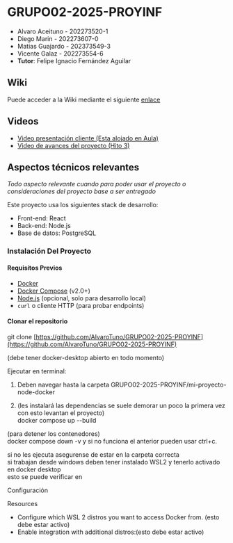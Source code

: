 # GRUPO02-2025-PROYINF

* Alvaro Aceituno - 202273520-1
* Diego Marin - 202273607-0
* Matias Guajardo - 202373549-3
* Vicente Galaz - 202273554-6
* **Tutor**: Felipe Ignacio Fernández Aguilar

## Wiki

Puede acceder a la Wiki mediante el siguiente [enlace](https://github.com/AlvaroTuno/GRUPO02-2025-PROYINF/wiki)

## Videos

* [Video presentación cliente (Esta alojado en Aula)](https://aula.usm.cl/mod/resource/view.php?id=6926137)
* [Video de avances del proyecto (Hito 3)](https://youtu.be/Iz4WJbGGVIU)


## Aspectos técnicos relevantes

_Todo aspecto relevante cuando para poder usar el proyecto o consideraciones del proyecto base a ser entregado_

Este proyecto usa los siguientes stack de desarrollo:

* Front-end: React
* Back-end: Node.js
* Base de datos: PostgreSQL
### Instalación Del Proyecto
#### Requisitos Previos
* [Docker](https://docs.docker.com/get-docker/)
* [Docker Compose](https://docs.docker.com/compose/install/) (v2.0+)
* [Node.js](https://nodejs.org/) (opcional, solo para desarrollo local)
* `curl` o cliente HTTP (para probar endpoints)
#### Clonar el repositorio
git clone [https://github.com/AlvaroTuno/GRUPO02-2025-PROYINF](https://github.com/AlvaroTuno/GRUPO02-2025-PROYINF)

(debe tener docker-desktop abierto en todo momento)

Ejecutar en terminal:

1. Deben navegar hasta la carpeta GRUPO02-2025-PROYINF/mi-proyecto-node-docker  

2. (les instalará las dependencias se suele demorar un poco la primera vez con esto levantan el proyecto)  
docker compose up --build

(para detener los contenedores)  
docker compose down -v
y si no funciona el anterior pueden usar ctrl+c.

si no les ejecuta asegurense de estar en la carpeta correcta  
si trabajan desde windows deben tener instalado WSL2 y tenerlo activado en docker desktop  
esto se puede verificar en  

Configuración   

Resources  

  * Configure which WSL 2 distros you want to access Docker from. (esto debe estar activo)  
  * Enable integration with additional distros:(esto debe estar activo)
